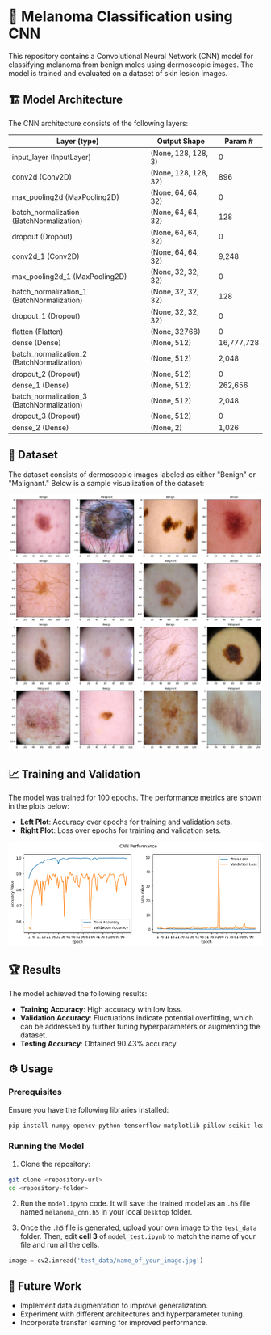 # 🧬 Melanoma Classification using CNN

This repository contains a Convolutional Neural Network (CNN) model for classifying melanoma from benign moles using dermoscopic images. The model is trained and evaluated on a dataset of skin lesion images.

## 🏗️ Model Architecture

The CNN architecture consists of the following layers:

| Layer (type)               | Output Shape       | Param #    |
|----------------------------|--------------------|------------|
| input_layer (InputLayer)   | (None, 128, 128, 3)| 0          |
| conv2d (Conv2D)            | (None, 128, 128, 32)| 896        |
| max_pooling2d (MaxPooling2D)| (None, 64, 64, 32) | 0          |
| batch_normalization (BatchNormalization)| (None, 64, 64, 32)| 128 |
| dropout (Dropout)          | (None, 64, 64, 32) | 0          |
| conv2d_1 (Conv2D)          | (None, 64, 64, 32) | 9,248      |
| max_pooling2d_1 (MaxPooling2D)| (None, 32, 32, 32)| 0          |
| batch_normalization_1 (BatchNormalization)| (None, 32, 32, 32)| 128 |
| dropout_1 (Dropout)        | (None, 32, 32, 32) | 0          |
| flatten (Flatten)          | (None, 32768)      | 0          |
| dense (Dense)              | (None, 512)        | 16,777,728 |
| batch_normalization_2 (BatchNormalization)| (None, 512) | 2,048 |
| dropout_2 (Dropout)        | (None, 512)        | 0          |
| dense_1 (Dense)            | (None, 512)        | 262,656    |
| batch_normalization_3 (BatchNormalization)| (None, 512) | 2,048 |
| dropout_3 (Dropout)        | (None, 512)        | 0          |
| dense_2 (Dense)            | (None, 2)          | 1,026      |

## 📁 Dataset

The dataset consists of dermoscopic images labeled as either "Benign" or "Malignant." Below is a sample visualization of the dataset:

![Dataset Samples](./images/samples.png)

## 📈 Training and Validation

The model was trained for 100 epochs. The performance metrics are shown in the plots below:

- **Left Plot**: Accuracy over epochs for training and validation sets.
- **Right Plot**: Loss over epochs for training and validation sets.

![Training and Validation Performance](./images/plots.png)

## 🏆 Results

The model achieved the following results:

- **Training Accuracy**: High accuracy with low loss.
- **Validation Accuracy**: Fluctuations indicate potential overfitting, which can be addressed by further tuning hyperparameters or augmenting the dataset.
- **Testing Accuracy**: Obtained 90.43% accuracy.
  
## ⚙️ Usage

### Prerequisites

Ensure you have the following libraries installed:

```bash
pip install numpy opencv-python tensorflow matplotlib pillow scikit-learn
```

### Running the Model

1. Clone the repository:

```bash
git clone <repository-url>
cd <repository-folder>
```

2. Run the `model.ipynb` code. It will save the trained model as an `.h5` file named `melanoma_cnn.h5` in your local `Desktop` folder.

3. Once the `.h5` file is generated, upload your own image to the `test_data` folder. Then, edit **cell 3** of `model_test.ipynb` to match the name of your file and run all the cells.

```python
image = cv2.imread('test_data/name_of_your_image.jpg')
```

## 🌟 Future Work

- Implement data augmentation to improve generalization.
- Experiment with different architectures and hyperparameter tuning.
- Incorporate transfer learning for improved performance.
